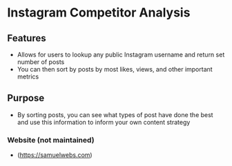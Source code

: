 # Instagram Competitor Analysis

## Features

-   Allows for users to lookup any public Instagram username and return set number of posts
-   You can then sort by posts by most likes, views, and other important metrics

## Purpose

-   By sorting posts, you can see what types of post have done the best and use this information to inform your own content strategy

### Website (not maintained)

-   (https://samuelwebs.com)
